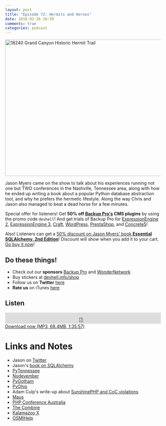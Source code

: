 ```yaml
---
layout: post
title: "Episode 72: Hermits and Horses"
date: 2016-02-26 18:59
comments: true
categories: podcast
---
```


<a href="https://www.flickr.com/photos/grand_canyon_nps/7421685730/in/photolist-dNGawg-51o8Rp-6QuCQ-CJvY2q-9dxZK-9dy3c-9dxSY-5Toc5N-9dxQN-dDnF7o-ciQ5AN-6WsXC-aewVMp-bbPVUB-9dxPF-NN94M-9dxUR-9dy2p-6QuCT-9dy1x-9dxP5-79s1X-9dxSi-9dxRE-9dy4H-9dxX3-79s3t-9dxVr-9dxMB-9dxQg-9dxY2-9dxUf-9dxTD-6QuCR-9dxYQ-9dy4a-9dxLM-9dxW9-9dxNh-rSaQGT-rDNDjf" title="18240 Grand Canyon Historic Hermit Trail"><img src="https://farm8.staticflickr.com/7256/7421685730_a851e4101f_z.jpg" width="640" height="441" alt="18240 Grand Canyon Historic Hermit Trail"></a>

Jason Myers came on the show to talk about his experiences running not one but
TWO conferences in the Nashville, Tennessee area, along with how he ended up
writing a book about a popular Python database abstraction tool, and why he
prefers the hermetic lifestyle. Along the way Chris and Jason also managed to
beat a dead horse for a few minutes.

Special offer for listeners! Get **50% off [Backup Pro's](http://backup-pro.com) CMS plugins** by using the promo code `devhell`! And get trials of Backup Pro for [ExpressionEngine 2](http://mithra62.com/download_files/eecms_demos/backup_pro.ee2.3.2.3.zip), [ExpressionEngine 3](http://mithra62.com/download_files/ee3_demos/backup_pro.ee3.3.2.3.zip), [Craft](http://mithra62.com/download_files/craft_demos/backuppro.craft.3.2.3.zip), [WordPress](http://mithra62.com/download_files/wp_demos/backup_pro.wp.3.2.3.zip), [PrestaShop](http://mithra62.com/download_files/prestashop_demos/backup_pro.prestashop.3.2.3.zip), and [Concrete5](http://mithra62.com/download_files/c5_demos/backup_pro.c5.3.2.3.0.zip)!

Also! Listeners can get a [50% discount on Jason Myers' book **Essential SQLAlchemy, 2nd Edition**](http://oreil.ly/1PXlMOE)! Discount will show when you add it to your cart. [Go buy it now](http://oreil.ly/1PXlMOE)!


## Do these things!

* Check out our **sponsors** [Backup Pro](http://backup-pro.com) and [WonderNetwork](https://wondernetwork.com/)
* Buy stickers at [devhell.info/shop](http://devhell.info/shop)
* Follow us on **Twitter** [here](https://twitter.com/dev_hell)
* **Rate us** on iTunes [here](http://itunes.apple.com/us/podcast/dev-hell/id489840699)

## Listen

<iframe frameborder='0' height='36px' scrolling='no' seamless src='https://simplecast.com/e/35333?style=dark' width='100%'></iframe>
<a href="http://audio.simplecast.com/35333.mp3" rel="enclosure">Download now (MP3, 68.4MB, 1:35:57)</a>

# Links and Notes

* Jason on [Twitter](https://twitter.com/jasonamyers)
* Jason's [book on SQLAlchemy](http://oreil.ly/1PXlMOE)
* [PyTennessee](https://www.pytennessee.org)
* [Nodevember](http://nodevember)
* [PyGotham](https://pygotham.org)
* [PyOhio](http://www.pyohio.org)
* Adam Culp's write-up about [SunshinePHP and CoC violations](http://www.geekyboy.com/archives/1179)
* [Maus](https://en.wikipedia.org/wiki/Maus)
* [PHP Conference Australia](http://www.phpconference.com.au)
* [The Combine](http://thecombine.org)
* [Kalamazoo X](http://www.kalamazoox.org)
* [OSMIHelp](http://osmihelp.org)